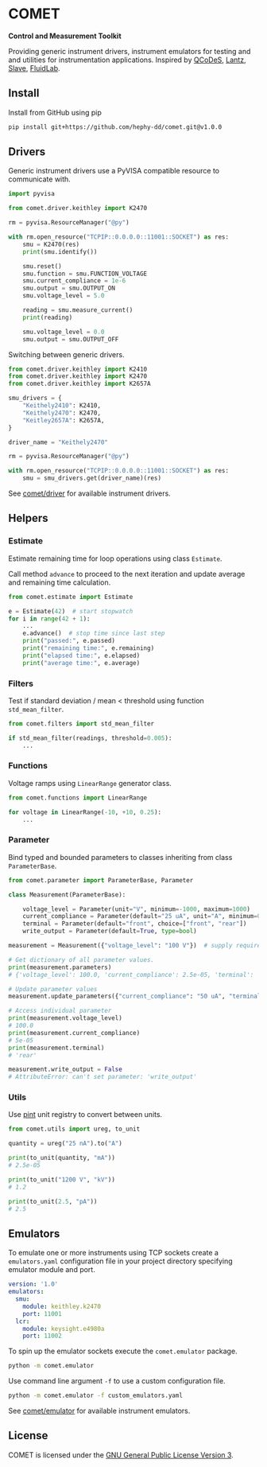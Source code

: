 # COMET

**Control and Measurement Toolkit**

Providing generic instrument drivers, instrument emulators for testing and and
utilities for instrumentation applications. Inspired by
[QCoDeS](https://github.com/QCoDeS/Qcodes),
[Lantz](https://github.com/LabPy/lantz),
[Slave](https://github.com/p3trus/slave),
[FluidLab](https://github.com/fluiddyn/fluidlab).

## Install

Install from GitHub using pip

```bash
pip install git+https://github.com/hephy-dd/comet.git@v1.0.0
```

## Drivers

Generic instrument drivers use a PyVISA compatible resource to communicate with.

```python
import pyvisa

from comet.driver.keithley import K2470

rm = pyvisa.ResourceManager("@py")

with rm.open_resource("TCPIP::0.0.0.0::11001::SOCKET") as res:
    smu = K2470(res)
    print(smu.identify())

    smu.reset()
    smu.function = smu.FUNCTION_VOLTAGE
    smu.current_compliance = 1e-6
    smu.output = smu.OUTPUT_ON
    smu.voltage_level = 5.0

    reading = smu.measure_current()
    print(reading)

    smu.voltage_level = 0.0
    smu.output = smu.OUTPUT_OFF
```

Switching between generic drivers.

```python
from comet.driver.keithley import K2410
from comet.driver.keithley import K2470
from comet.driver.keithley import K2657A

smu_drivers = {
    "Keithely2410": K2410,
    "Keithely2470": K2470,
    "Keitley2657A": K2657A,
}

driver_name = "Keithely2470"

rm = pyvisa.ResourceManager("@py")

with rm.open_resource("TCPIP::0.0.0.0::11001::SOCKET") as res:
    smu = smu_drivers.get(driver_name)(res)
```

See [comet/driver](src/comet/driver) for available instrument drivers.

## Helpers

### Estimate

Estimate remaining time for loop operations using class `Estimate`.

Call method `advance` to proceed to the next iteration and update average and
remaining time calculation.

```python
from comet.estimate import Estimate

e = Estimate(42)  # start stopwatch
for i in range(42 + 1):
    ...
    e.advance()  # stop time since last step
    print("passed:", e.passed)
    print("remaining time:", e.remaining)
    print("elapsed time:", e.elapsed)
    print("average time:", e.average)
```

### Filters

Test if standard deviation / mean < threshold using function `std_mean_filter`.

```python
from comet.filters import std_mean_filter

if std_mean_filter(readings, threshold=0.005):
    ...
```

### Functions

Voltage ramps using `LinearRange` generator class.

```python
from comet.functions import LinearRange

for voltage in LinearRange(-10, +10, 0.25):
    ...
```

### Parameter

Bind typed and bounded parameters to classes inheriting from class
`ParameterBase`.

```python
from comet.parameter import ParameterBase, Parameter

class Measurement(ParameterBase):

    voltage_level = Parameter(unit="V", minimum=-1000, maximum=1000)
    current_compliance = Parameter(default="25 uA", unit="A", minimum=0, maximum="10 mA")
    terminal = Parameter(default="front", choice=["front", "rear"])
    write_output = Parameter(default=True, type=bool)

measurement = Measurement({"voltage_level": "100 V"})  # supply required parameters

# Get dictionary of all parameter values.
print(measurement.parameters)
# {'voltage_level': 100.0, 'current_compliance': 2.5e-05, 'terminal': 'front', 'write_output': True}

# Update parameter values
measurement.update_parameters({"current_compliance": "50 uA", "terminal": "rear"})

# Access individual parameter
print(measurement.voltage_level)
# 100.0
print(measurement.current_compliance)
# 5e-05
print(measurement.terminal)
# 'rear'

measurement.write_output = False
# AttributeError: can't set parameter: 'write_output'

```

### Utils

Use [pint](https://pint.readthedocs.io/en/stable/) unit registry to convert
between units.

```python
from comet.utils import ureg, to_unit

quantity = ureg("25 nA").to("A")

print(to_unit(quantity, "mA"))
# 2.5e-05

print(to_unit("1200 V", "kV"))
# 1.2

print(to_unit(2.5, "pA"))
# 2.5
```

## Emulators

To emulate one or more instruments using TCP sockets create a `emulators.yaml`
configuration file in your project directory specifying emulator module and
port.

```yaml
version: '1.0'
emulators:
  smu:
    module: keithley.k2470
    port: 11001
  lcr:
    module: keysight.e4980a
    port: 11002
```

To spin up the emulator sockets execute the `comet.emulator` package.

```bash
python -m comet.emulator
```

Use command line argument `-f` to use a custom configuration file.

```bash
python -m comet.emulator -f custom_emulators.yaml
```

See [comet/emulator](src/comet/emulator) for available instrument emulators.

## License

COMET is licensed under the [GNU General Public License Version 3](LICENSE).
